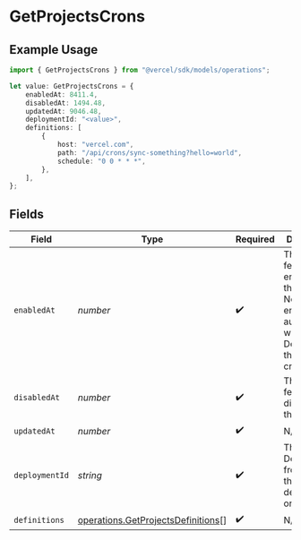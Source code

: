 # GetProjectsCrons

## Example Usage

```typescript
import { GetProjectsCrons } from "@vercel/sdk/models/operations";

let value: GetProjectsCrons = {
    enabledAt: 8411.4,
    disabledAt: 1494.48,
    updatedAt: 9046.48,
    deploymentId: "<value>",
    definitions: [
        {
            host: "vercel.com",
            path: "/api/crons/sync-something?hello=world",
            schedule: "0 0 * * *",
        },
    ],
};
```

## Fields

| Field                                                                                                                              | Type                                                                                                                               | Required                                                                                                                           | Description                                                                                                                        |
| ---------------------------------------------------------------------------------------------------------------------------------- | ---------------------------------------------------------------------------------------------------------------------------------- | ---------------------------------------------------------------------------------------------------------------------------------- | ---------------------------------------------------------------------------------------------------------------------------------- |
| `enabledAt`                                                                                                                        | *number*                                                                                                                           | :heavy_check_mark:                                                                                                                 | The time the feature was enabled for this project. Note: It enables automatically with the first Deployment that outputs cronjobs. |
| `disabledAt`                                                                                                                       | *number*                                                                                                                           | :heavy_check_mark:                                                                                                                 | The time the feature was disabled for this project.                                                                                |
| `updatedAt`                                                                                                                        | *number*                                                                                                                           | :heavy_check_mark:                                                                                                                 | N/A                                                                                                                                |
| `deploymentId`                                                                                                                     | *string*                                                                                                                           | :heavy_check_mark:                                                                                                                 | The ID of the Deployment from which the definitions originated.                                                                    |
| `definitions`                                                                                                                      | [operations.GetProjectsDefinitions](../../models/operations/getprojectsdefinitions.md)[]                                           | :heavy_check_mark:                                                                                                                 | N/A                                                                                                                                |